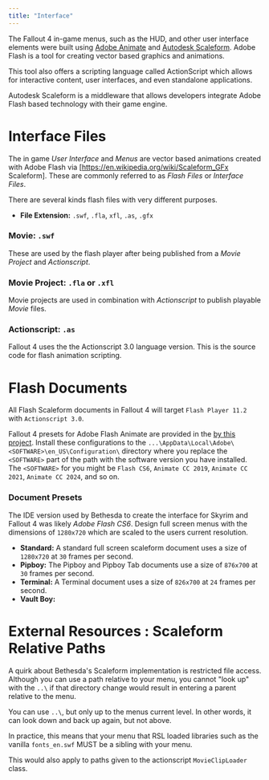 ```yaml
---
title: "Interface"
---
```


The Fallout 4 in-game menus, such as the HUD, and other user interface elements were built using [Adobe Animate](https://www.adobe.com/products/animate.html) and [Autodesk Scaleform](https://en.wikipedia.org/wiki/Scaleform_GFx).
Adobe Flash is a tool for creating vector based graphics and animations.

This tool also offers a scripting language called ActionScript which allows for interactive content, user interfaces, and even standalone applications.

Autodesk Scaleform is a middleware that allows developers integrate Adobe Flash based technology with their game engine.


# Interface Files
The in game *User Interface* and *Menus* are vector based animations created with Adobe Flash via [https://en.wikipedia.org/wiki/Scaleform_GFx Scaleform].
These are commonly referred to as *Flash Files* or *Interface Files*.

There are several kinds flash files with very different purposes.
- **File Extension:** `.swf`, `.fla`, `xfl`, `.as`, `.gfx`

### Movie: `.swf`
These are used by the flash player after being published from a *Movie Project* and *Actionscript*.

### Movie Project: `.fla` or `.xfl`
Movie projects are used in combination with *Actionscript* to publish playable *Movie* files.

### Actionscript: `.as`
Fallout 4 uses the the Actionscript 3.0 language version.
This is the source code for flash animation scripting.


# Flash Documents
All Flash Scaleform documents in Fallout 4 will target `Flash Player 11.2` with `Actionscript 3.0`.

Fallout 4 presets for Adobe Flash Animate are provided in the [by this project](https://github.com/F4CF/Interface/tree/master/--Tools/Adobe%20Animate/Configuration).
Install these configurations to the `...\AppData\Local\Adobe\<SOFTWARE>\en_US\Configuration\` directory where you replace the `<SOFTWARE>` part of the path with the software version you have installed.
The `<SOFTWARE>` for you might be `Flash CS6`, `Animate CC 2019`, `Animate CC 2021`, `Animate CC 2024`, and so on.

### Document Presets
The IDE version used by Bethesda to create the interface for Skyrim and Fallout 4 was likely *Adobe Flash CS6*.
Design full screen menus with the dimensions of `1280x720` which are scaled to the users current resolution.

- **Standard:** A standard full screen scaleform document uses a size of `1280x720` at `30` frames per second.
- **Pipboy:** The Pipboy and Pipboy Tab documents use a size of `876x700` at `30` frames per second.
- **Terminal:** A Terminal document uses a size of `826x700` at `24` frames per second.
- **Vault Boy:**


# External Resources : Scaleform Relative Paths
A quirk about Bethesda's Scaleform implementation is restricted file access.
Although you can use a path relative to your menu, you cannot "look up" with the `..\` if that directory change would result in entering a parent relative to the menu.

You can use `..\`, but only up to the menus current level.
In other words, it can look down and back up again, but not above.

In practice, this means that your menu that RSL loaded libraries such as the vanilla `fonts_en.swf` MUST be a sibling with your menu.

This would also apply to paths given to the actionscript `MovieClipLoader` class.
